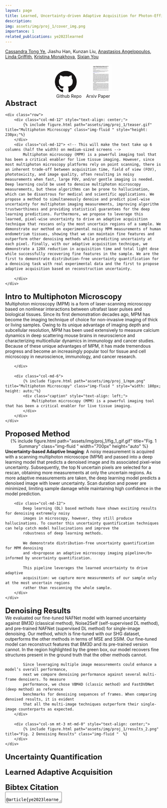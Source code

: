 ```yaml
---
layout: page
title: Learned, Uncertainty-driven Adaptive Acquisition for Photon-Efficient Multiphoton Microscopy
description: 
img: assets/img/proj_1/cover_img.png
importance: 1
related_publications: ye2023learned
---
```

[Cassandra Tong Ye](https://kristinamonakhova.com/), Jiashu Han, Kunzan Liu, [Anastasios Angelopoulos](https://people.eecs.berkeley.edu/~angelopoulos/), [Linda Griffith](https://lgglab.mit.edu/), [Kristina Monakhova](http://kristinamonakhova.com/), [Sixian You](https://sixianyou.mit.edu/)

<div style="text-align: center;">
  <div style="display: inline-block;">
    <a href="https://github.com/cassandra-t-ye/Learned_Uncertainty_Quantification">
      <img src="/assets/img/proj_1/github.png" alt="Github Repo" style="width: 70px; height: auto; margin-right: 20px; text-align: center;">
    </a>
    <div class="caption" style="text-align: center;">Github Repo</div>
  </div>
  <div style="display: inline-block;">
    <a href="https://arxiv.org/abs/2310.16102">
      <img src="/assets/img/proj_1/paper_front_page.png" alt="Arxiv Paper" style="width: 70px; height: auto; margin-left: 20px; text-align: center;">
    </a>
    <div class="caption" style="text-align: center;">Arxiv Paper</div>
  </div>
</div>


<!-- **Authors:** [Cassandra Tong Ye <sup>1</sup>](https://cassandra-t-ye.gtihub.io), Jiashu Han, Kunzan Liu, [Anastasios Angelopoulos](https://people.eecs.berkeley.edu/~angelopoulos/), [Linda Griffith](https://lgglab.mit.edu/), [Kristina Monakhova](http://kristinamonakhova.com/), [Sixian You](https://sixianyou.mit.edu/) 
-->
<div class="section">
    <b style="font-size: 24px;">Abstract</b>
    
    <div class="row">
        <div class="col-md-12" style="text-align: center;"> 
            {% include figure.html path="assets/img/proj_1/teaser.gif" title="Multiphoton Microscopy" class="img-fluid " style="height: 230px;"%}
        </div>
        <div class="col-md-12"> <!-- This will make the text take up 6 columns (half the width) on medium-sized screens -->
            Multiphoton microscopy (MPM) is a powerful imaging tool that has been a critical enabler for live tissue imaging. However, since most multiphoton microscopy platforms rely on point scanning, there is an inherent trade-off between acquisition time, field of view (FOV), phototoxicity, and image quality, often resulting in noisy measurements when fast, large FOV, and/or gentle imaging is needed. Deep learning could be used to denoise multiphoton microscopy measurements, but these algorithms can be prone to hallucination, which can be disastrous for medical and scientific applications. We propose a method to simultaneously denoise and predict pixel-wise uncertainty for multiphoton imaging measurements, improving algorithm trustworthiness and providing statistical guarantees for the deep learning predictions. Furthermore, we propose to leverage this learned, pixel-wise uncertainty to drive an adaptive acquisition technique that rescans only the most uncertain regions of a sample. We demonstrate our method on experimental noisy MPM measurements of human endometrium tissues, showing that we can maintain fine features and outperform other denoising methods while predicting uncertainty at each pixel. Finally, with our adaptive acquisition technique, we demonstrate a 120X reduction in acquisition time and total light dose while successfully recovering fine features in the sample. We are the first to demonstrate distribution-free uncertainty quantification for a denoising task with real experimental data and the first to propose adaptive acquisition based on reconstruction uncertainty. 

        </div>
    </div>
</div>

<div class="section" style="margin-top: 20px;">
    <b style="font-size: 24px;">Intro to Multiphoton Microscopy</b>
    <div class="row">
        <div class="col-md-6">
            Multiphoton microscopy (MPM) is a form of laser-scanning microscopy based on nonlinear interactions between ultrafast laser pulses and biological tissues. Since its first demonstration decades ago, MPM has become the imaging technique of choice for non-invasive imaging of thick or living samples. Owing to its unique advantage of imaging depth and subcellular resolution, MPM has been used extensively to measure calcium dynamics in deep scattering mouse brains in neuroscience and characterizing multicellular dynamics in immunology and cancer studies. Because of these unique advantages of MPM, it has made tremendous progress and become an increasingly popular tool for tissue and cell microscopy in neuroscience, immunology, and cancer research.

        </div>

        <div class="col-md-6">
            {% include figure.html path="assets/img/proj_1/mpm.png" title="Multiphoton Microscopy" class="img-fluid " style="width: 180px; height: auto;"%}
            <div class="caption" style="text-align: left;">
                Multiphoton microscopy (MPM) is a powerful imaging tool that has been a critical enabler for live tissue imaging.
            </div>
        </div>
    </div>
</div>

<div class="section" style="margin-top: 20px;">
    <b style="font-size: 24px;">Proposed Method</b>
    <div class="row">
        <div class="col-sm mt-3 mt-md-0" style="text-align: center;">
            {% include figure.html path="assets/img/proj_1/fig_1_gif.gif" title="Fig. 1 Summary" class="img-fluid " width="700px" height="auto" %}        
        <div class="caption" style="text-align: left;">
            <b>Uncertainty-based Adaptive Imaging</b>: A noisy measurement is acquired with a scanning multiphoton microscope (MPM) and passed into a deep learning model that predicts a denoised image and its associated pixel-wise uncertainty. Subsequently, the top N uncertain pixels are selected for a rescan, obtaining more measurements at only the uncertain regions. As more adaptive measurements are taken, the deep learning model predicts a denoised image with lower uncertainty. Scan duration and power are minimized, limiting sample damage while maintaining high confidence in the model prediction.
        </div>
    </div>

        <div class="col-md-12">
            Deep learning (DL) based methods have shown exciting results for denoising extremely noisy
            images in microscopy, however, they still produce hallucinations. To counter this uncertainty quantification techniques can help catch model hallucinations and improve the
            robustness of deep learning methods.

            We demonstrate distribution-free uncertainty quantification for MPM denoising
            and <b>propose an adaptive microscopy imaging pipeline</b> informed by uncertainty quantification.   

            This pipeline leverages the learned uncertainty to drive adaptive
            acquisition: we capture more measurements of our sample only at the most uncertain regions
            rather than rescanning the whole sample.     
        </div>
    </div>
</div>

<div class="section" style="margin-top: 20px;">
    <b style="font-size: 24px;">Denoising Results</b>
    <div class="row">
        <div class="col-md-12">
            We evaluated our fine-tuned NAFNet model with learned uncertainty against BM3D (classical method), Noise2Self (self-supervised DL method), and pre-trained NAFNet (supervised DL method) for single-image denoising. Our method, which is fine-tuned with our SHG dataset, outperforms the other methods in terms of MSE and SSIM. Our fine-tuned model can reconstruct features that BM3D and its pre-trained version cannot. In the region highlighted by the <span class="green-text">green box</span>, our model recovers fine structures present in the ground truth that the other methods cannot.

            Since leveraging multiple image measurements could enhance a model’s overall performance,
            next we compare denoising performance against several multi-frame denoisers. To measure
            performance, we chose VBM4D (classic method) and FastDVDNet (deep method) as reference
            benchmarks for denoising sequences of frames. When comparing denoised results, it is evident
            that all the multi-image techniques outperform their single-image counterparts as expected.     
        </div>

        <div class="col-sm mt-3 mt-md-0" style="text-align: center;">
            {% include figure.html path="assets/img/proj_1/results_2.png" title="Fig. 2 Denoising Results" class="img-fluid "  %}        
        </div>
    </div>
</div>


<div class="section" style="margin-top: 20px;">
    <b style="font-size: 24px;">Uncertainty Quantification</b>



</div>

<div class="section" style="margin-top: 20px;">
    <b style="font-size: 24px;">Learned Adaptive Acquisition</b>



</div>


<div class="row" style="margin-top: 20px;">
    <div class="col-md-12">
        <b style="font-size: 24px;">Bibtex Citation</b>
        <div class="form-group col-md-12">
            <textarea id="bibtex" class="form-control" readonly>
            @article{ye2023learned,
                title       = {Learned, Uncertainty-driven Adaptive Acquisition for Photon-Efficient Multiphoton Microscopy},
                author      = {Ye, Cassandra Tong and Han, Jiashu and Liu, Kunzan and Angelopoulos, Anastasios and Griffith, Linda and Monakhova, Kristina and You, Sixian},
                journal     = {arXiv preprint arXiv:2310.16102},
                year        = {2023}
            }
            </textarea>
        </div>
    </div>
</div>





